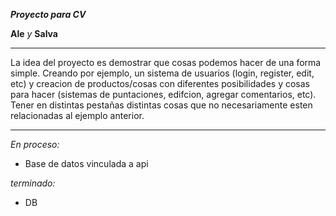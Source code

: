 ***Proyecto para CV***

**Ale** 
*y*
**Salva**

-----------------------------------

La idea del proyecto es demostrar que cosas podemos hacer de una forma simple. Creando por ejemplo, un sistema de usuarios (login, register, edit, etc) y creacion de productos/cosas con diferentes posibilidades y cosas para hacer (sistemas de puntaciones, edifcion, agregar comentarios, etc).
Tener en distintas pestañas distintas cosas que no necesariamente esten relacionadas al ejemplo anterior.

-----------------------------------

*En proceso:*
- Base de datos vinculada a api

*terminado:*
- DB
